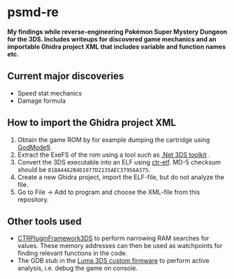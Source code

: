 
# psmd-re
**My findings while reverse-engineering Pokémon Super Mystery Dungeon for the 3DS. Includes writeups for discovered game mechanics and an importable Ghidra project XML that includes variable and function names etc.**

## Current major discoveries
- Speed stat mechanics
- Damage formula

## How to import the Ghidra project XML
1. Obtain the game ROM by for example dumping the cartridge using [GodMode9](https://github.com/d0k3/GodMode9).
2. Extract the ExeFS of the rom using a tool such as [.Net 3DS toolkit](https://projectpokemon.org/home/forums/topic/39082-net-3ds-toolkit-extract-and-repack-3ds-roms-and-cias/) .
3. Convert the 3DS executable into an ELF using [ctr-elf](https://github.com/archshift/ctr-elf). MD-5 checksum should be `818A4462B4D1977D2135AEC37956A375`.
4. Create a new Ghidra project, import the ELF-file, but do not analyze the file.
5. Go to File -> Add to program and choose the XML-file from this repository.

## Other tools used

- [CTRPluginFramework3DS](https://www.gamebrew.org/wiki/CTRPluginFramework_3DS) to perform narrowing RAM searches for values. These memory addresses can then be used as watchpoints for finding relevant functions in the code.
- The GDB stub in the [Luma 3DS custom firmware](https://github.com/LumaTeam/Luma3DS) to perform active analysis, i.e. debug the game on console.
